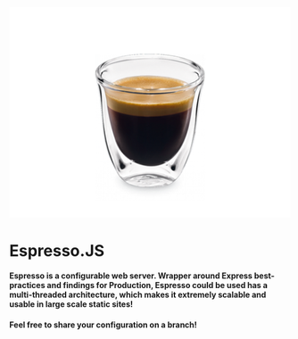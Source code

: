 
![Espresso](espresso.png)

# Espresso.JS

#### Espresso is a configurable web server. Wrapper around Express best-practices and findings for Production, Espresso could be used has a multi-threaded architecture, which makes it extremely scalable and usable in large scale static sites!

#### Feel free to share your configuration on a branch!

